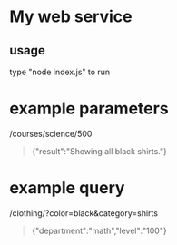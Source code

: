 # My web service

## usage
type "node index.js" to run

# example parameters
/courses/science/500 
>{"result":"Showing all black shirts."}

# example query
/clothing/?color=black&category=shirts 
>{"department":"math","level":"100"}
